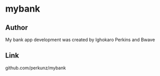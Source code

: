 # mybank

## Author
My bank app development was created by Ighokaro Perkins and Bwave

## Link

github.com/perkunz/mybank

